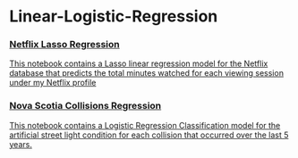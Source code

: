 # </u>Linear-Logistic-Regression<u>

### Netflix Lasso Regression

This notebook contains a Lasso linear regression model for the Netflix database that predicts the total minutes watched for each viewing session under my Netflix profile

### Nova Scotia Collisions Regression 

This notebook contains a Logistic Regression Classification model for the artificial street light condition for each collision that occurred over the last 5 years.

